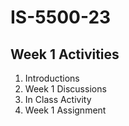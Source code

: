 # IS-5500-23
## Week 1 Activities
<ol>
  <li> Introductions</li>
  <li> Week 1  Discussions</li>
  <li> In Class Activity</li>
  <li> Week 1 Assignment</li>
</ol>
